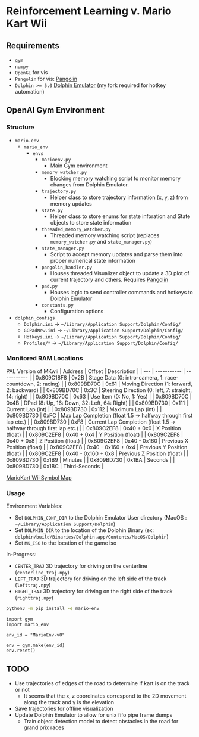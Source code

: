 # Reinforcement Learning v. Mario Kart Wii

## Requirements

* `gym`
* `numpy`
* `OpenGL` for vis
* `Pangolin` for vis: [Pangolin](https://github.com/JackWBoynton/pangolin)
* `Dolphin >= 5.0` [Dolphin Emulator](https://github.com/JackWBoynton/dolphin) (my fork required for hotkey automation)

## OpenAI Gym Environment

### Structure

* `mario-env`
  * `mario_env`
    * `envs`
      * `marioenv.py`
        * Main Gym environment
      * `memory_watcher.py`
        * Blocking memory watching script to monitor memory changes from Dolphin Emulator.
      * `trajectory.py`
        * Helper class to store trajectory information (x, y, z) from memory updates
      * `state.py`
        * Helper class to store enums for state inforation and State objects to store state information
      * `threaded_memory_watcher.py`
        * Threaded memory watching script (replaces `memory_watcher.py` and `state_manager.py`)
      * `state_manager.py`
        * Script to accept memory updates and parse them into proper numerical state information
      * `pangolin_handler.py`
        * Houses threaded Visualizer object to update a 3D plot of current trajectory and others. Requires [Pangolin](https://github.com/JackWBoynton/pangolin)
      * `pad.py`
        * Houses logic to send controller commands and hotkeys to Dolphin Emulator
      * `constants.py`
        * Configuration options
* `dolphin_configs`
  * `Dolphin.ini` -> `~/Library/Application Support/Dolphin/Config/`
  * `GCPadNew.ini` -> `~/Library/Application Support/Dolphin/Config/`
  * `Hotkeys.ini` -> `~/Library/Application Support/Dolphin/Config/`
  * `Profiles/*` -> `~/Library/Application Support/Dolphin/Config/`

### Monitored RAM Locations

PAL Version of MKwii
| Address | Offset   | Description |
| --- | -----------  | ----------- |
| 0x809C18F8 | 0x2B  |  Stage Data (0: intro-camera, 1: race-countdown, 2: racing) |
| 0x809BD70C | 0x61  |  Moving Direction (1: forward, 2: backward) |
| 0x809BD70C | 0x3C  |  Steering Direction (0: left, 7: straight, 14: right) |
| 0x809BD70C | 0x63  |  Use Item (0: No, 1: Yes) |
| 0x809BD70C | 0x4B  |  DPad (8: Up, 16: Down, 32: Left, 64: Right) |
| 0x809BD730 | 0x111 |  Current Lap (int) |
| 0x809BD730 | 0x112 |  Maximum Lap (int) |
| 0x809BD730 | 0xFC  |  Max Lap Completion (float 1.5 -> halfway through first lap etc.)  |
| 0x809BD730 | 0xF8  |  Current Lap Completion (float 1.5 -> halfway through first lap etc.)  |
| 0x809C2EF8 | 0x40 + 0x0  |  X Position (float)  |
| 0x809C2EF8 | 0x40 + 0x4  |  Y Position (float)  |
| 0x809C2EF8 | 0x40 + 0x8  |  Z Position (float)  |
| 0x809C2EF8 | 0x40 - 0x160  |  Previous X Position (float)  |
| 0x809C2EF8 | 0x40 - 0x160 + 0x4 |  Previous Y Position (float)  |
| 0x809C2EF8 | 0x40 - 0x160 + 0x8 |  Previous Z Position (float)  |
| 0x809BD730 | 0x1B9 |  Minutes  |
| 0x809BD730 | 0x1BA |  Seconds  |
| 0x809BD730 | 0x1BC |  Third-Seconds  |

[MarioKart Wii Symbol Map](https://docs.google.com/spreadsheets/d/1gA5WmnEbPAeA1Lq4XUJg9qDwawky9hpNUv2n1wWRwno/edit#gid=1610171642)

### Usage

Environment Variables:

* Set `DOLPHIN_CONF_DIR` to the Dolphin Emulator User directory (MacOS : `~/Library/Application Support/Dolphin`)
* Set `DOLPHIN_DIR` to the location of the Dolphin Binary (ex: `dolphin/build/Binaries/Dolphin.app/Contents/MacOS/Dolphin`)
* Set `MK_ISO` to the location of the game iso

In-Progress:

* `CENTER_TRAJ` 3D trajectory for driving on the centerline (`centerline_traj.npy`)
* `LEFT_TRAJ` 3D trajectory for driving on the left side of the track (`lefttraj.npy`)
* `RIGHT_TRAJ` 3D trajectory for driving on the right side of the track (`righttraj.npy`)

```bash
python3 -m pip install -e mario-env
```

```python3
import gym
import mario_env

env_id = "MarioEnv-v0"

env = gym.make(env_id)
env.reset()
```

## TODO

* Use trajectories of edges of the road to determine if kart is on the track or not
  * It seems that the x, z coordinates correspond to the 2D movement along the track and y is the elevation
* Save trajectories for offline visualization
* Update Dolphin Emulator to allow for unix fifo pipe frame dumps
  * Train object detection model to detect obstacles in the road for grand prix races

